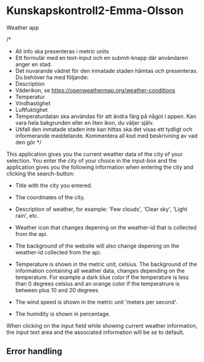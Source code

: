 # Kunskapskontroll2-Emma-Olsson
Weather app


/* 
- All info ska presenteras i metric units
- Ett formulär med en text-input och en submit-knapp där användaren anger en stad.
- Det nuvarande vädret för den inmatade staden hämtas och  presenteras. 
Du behöver ha med följande: 
- Description
- Väderikon, se https://openweathermap.org/weather-conditions 
- Temperatur
- Vindhastighet
- Luftfuktighet
- Temperaturdatan ska användas för att ändra färg på något i appen. Kan vara hela bakgrunden eller en liten ikon, du väljer själv.
- Utifall den inmatade staden inte kan hittas ska det visas ett tydligt och informerande meddelande.
Kommentera all kod med beskrivning av vad den gör
 */

 This application gives you the current weather data of the city of your selection.
 You enter the city of your choice in the input-box and the application gives you the following information when entering the city and clicking the search-button:

 - Title with the city you entered.

 - The coordinates of the city.

 - Description of weather, for example: 'Few clouds', 'Clear sky', 'Light rain', etc.

 - Weather icon that changes depening on the weather-id that is collected from the api. 

 - The background of the website will also change depening on the weather-id collected from the api.

 - Temperature is shown in the metric unit, celsius. The background of the information containing all weather data, changes depending on the temperature. For example a dark blue color if the temperature is less than 0 degrees celsius and an orange color if the temperatrure is between plus 10 and 20 degrees.

 - The wind speed is shown in the metric unit 'meters per second'.

- The humidity is shown in percentage.

When clicking on the input field while showing current weather information, the input text area and the associated information will be se to default.

Error handling
- 
